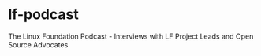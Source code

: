 # lf-podcast
The Linux Foundation Podcast - Interviews with LF Project Leads and Open Source Advocates
